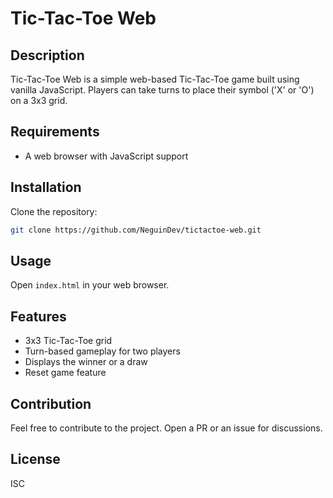 # Tic-Tac-Toe Web

## Description

Tic-Tac-Toe Web is a simple web-based Tic-Tac-Toe game built using vanilla JavaScript. Players can take turns to place their symbol ('X' or 'O') on a 3x3 grid.

## Requirements

- A web browser with JavaScript support

## Installation

Clone the repository:

```bash
git clone https://github.com/NeguinDev/tictactoe-web.git
```

## Usage

Open `index.html` in your web browser.

## Features

- 3x3 Tic-Tac-Toe grid
- Turn-based gameplay for two players
- Displays the winner or a draw
- Reset game feature

## Contribution

Feel free to contribute to the project. Open a PR or an issue for discussions.

## License

ISC

